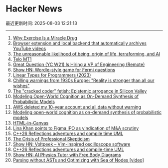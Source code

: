 # Hacker News

最近更新时间: 2025-08-03 12:21:13

--- 
1. [Why Exercise Is a Miracle Drug](https://www.derekthompson.org/p/the-sunday-morning-post-why-exercise) 
2. [Browser extension and local backend that automatically archives YouTube videos](https://github.com/andrewarrow/starchive) 
3. [The unreasonable likelihood of being: origin of life, terraforming, and AI](https://arxiv.org/abs/2507.18545) 
4. [Telo MT1](https://www.telotrucks.com/) 
5. [Great Question (YC W21) Is Hiring a VP of Engineering (Remote)](https://www.ycombinator.com/companies/great-question/jobs/ONBQUqe-vp-of-engineering) 
6. [Show HN: Wordle-style game for Fermi questions](https://www.fermiquestions.org/) 
7. [Linear Types for Programmers (2023)](https://twey.io/for-programmers/linear-types/) 
8. [Chilling warnings from 1930s Europe: "Reality is stronger than all our wishes"](https://www.doomsdayscenario.co/p/fleeing-one-step-ahead-of-fascism-fbcf5ac4661dca77) 
9. [The "cracked coder" fetish: Epistemic arrogance in Silicon Valley](https://maxread.substack.com/p/the-cracked-coder-fetish) 
10. [Modeling Open-World Cognition as On-Demand Synthesis of Probabilistic Models](https://arxiv.org/abs/2507.12547) 
11. [AWS deleted my 10-year account and all data without warning](https://www.seuros.com/blog/aws-deleted-my-10-year-account-without-warning/) 
12. [Modeling open-world cognition as on-demand synthesis of probabilistic models](https://arxiv.org/abs/2507.12547) 
13. [HTML-in-Canvas](https://github.com/WICG/html-in-canvas) 
14. [Lina Khan points to Figma IPO as vindication of M&A scrutiny](https://techcrunch.com/2025/08/02/lina-khan-points-to-figma-ipo-as-vindication-for-ma-scrutiny/) 
15. [C++26 Reflections adventures and compile time UML](https://www.reachablecode.com/2025/07/31/c26-reflections-adventures-compile-time-uml/) 
16. [The Crisis of Professional Skepticism](https://mitchhorowitz.substack.com/p/the-crisis-of-professional-skepticism) 
17. [Show HN: Voltpeek – Vim-inspired oscilloscope software](https://github.com/schuyler4/voltpeek) 
18. [C++26 Reflections adventures and compile-time UML](https://www.reachablecode.com/2025/07/31/c26-reflections-adventures-compile-time-uml/) 
19. [Show HN: AI Physics Tutor with Free Body Diagrams](https://www.physicsviewer.com/) 
20. [Parsing without ASTs and Optimizing with Sea of Nodes  [video]](https://www.youtube.com/watch?v=NxiKlnUtyio) 
